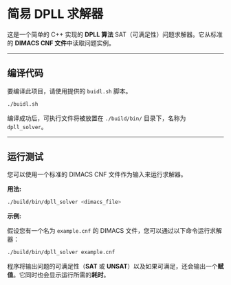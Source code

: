 # 简易 DPLL 求解器

这是一个简单的 C++ 实现的 **DPLL 算法** SAT（可满足性）问题求解器。它从标准的 **DIMACS CNF 文件**中读取问题实例。

-----

## 编译代码

要编译此项目，请使用提供的 `buidl.sh` 脚本。

```bash
./buidl.sh
```

编译成功后，可执行文件将被放置在 `./build/bin/` 目录下，名称为 `dpll_solver`。

-----

## 运行测试

您可以使用一个标准的 DIMACS CNF 文件作为输入来运行求解器。

**用法:**

```bash
./build/bin/dpll_solver <dimacs_file>
```

**示例:**

假设您有一个名为 `example.cnf` 的 DIMACS 文件，您可以通过以下命令运行求解器：

```bash
./build/bin/dpll_solver example.cnf
```

程序将输出问题的可满足性（**SAT** 或 **UNSAT**）以及如果可满足，还会输出一个**赋值**。它同时也会显示运行所需的**耗时**。
